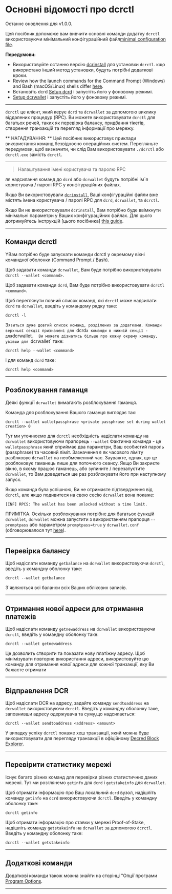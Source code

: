 # Основні відомості про dcrctl 

Останнє оновлення для v1.0.0.

Цей посібник допоможе вам вивчити основні команди додатку `dcrctl` використовуючи мінімальний конфігураційний файл[minimal configuration file](/advanced/manual-cli-install.md#minimum-configuration). 

**Передумови:**

- Використовуйте останню версію [dcrinstall](/getting-started/user-guides/cli-installation.md) для установки `dcrctl`. кщо використано інший метод установки, будуть потрібні додаткові кроки. 
- Review how the launch commands for the Command Prompt (Windows) and Bash (macOS/Linux) shells differ [here](/getting-started/cli-differences.md).
- Встановіть dcrd [Setup dcrd](/getting-started/user-guides/dcrd-setup.md) і запустіть його у фоновому режимі.
- [Setup dcrwallet](/getting-started/user-guides/dcrwallet-setup.md) і запустіть його у фоновому режимі.

---

`dcrctl` це клієнт, який керує `dcrd` та `dcrwallet` за допомогою виклику віддалених процедур (RPC). Ви можете використовувати `dcrctl` для багатьох речей, таких як перевірка балансу, придбання тікетів, створення транзакцій та перегляд інформації про мережу.

** НАГАДУВАННЯ: ** Цей посібник використовує приклади використання команд безвідносно операційних систем. Перегляньте передумови, щоб визначити, чи слід Вам використовувати `./dcrctl` або `dcrctl.exe` замість `dcrctl`.

---

> Налаштування імені користувача та паролю RPC

ля надсилання команд до `dcrd` або `dcrwallet` будуть потрібні ім`я користувача / паролі RPC у конфігураційних файлах.

Якщо Ви використовували [`dcrinstall`](/getting-started/user-guides/cli-installation.md), Ваші конфігураційні файли вже містять імена користувача / паролі RPC для `dcrd`, `dcrwallet`, та `dcrctl`.

Якщо Ви не використовували `dcrinstall`, Вам потрібно буде ввімкнути мінімальні параметри у Ваших конфігураційних файлах. Для цього дотримуйтесь інструкцій [цього посібника] [this guide](/advanced/manual-cli-install.md#minimum-configuration).

---

## Команди dcrctl

YВам потрібно буде запускати команди dcrctl у окремому вікні командної оболонки (Command Prompt / Bash).

Щоб задавати команди `dcrwallet`, Вам буде потрібно використовувати `dcrctl --wallet <command>`.

Щоб задавати команди `dcrd`, Вам буде потрібно використовувати `dcrctl <command>`.

Щоб переглянути повний список команд, які `dcrctl` може надсилати `dcrd` та `dcrwallet`, введіть у командому рядку таке:

```no-highlight
dcrctl -l
```

З`явиться дуже довгий список команд, розділених за додатками. Команди верхньої секції призначені для `dcrd` а команди в нижній секції - для `dcrwallet`.  Ви можете дізнатись більше про кожну окрему команду, увівши для `dcrwallet` таке:

```no-highlight
dcrctl help --wallet <command>
```

І для команд `dcrd` таке:

```no-highlight
dcrctl help <command>
```

---

## Розблокування гаманця

Деякі функції `dcrwallet` вимагають розблокування гаманця.

Команда для розблокування Вашого гаманця виглядає так: 

```no-highlight
dcrctl --wallet walletpassphrase <private passphrase set during wallet creation> 0
```

Тут ми уточнюємо для `dcrctl` необхідність надіслати команду на `dcrwallet` використовуючи прапорець `--wallet` Фактична команда - це `walletpassphrase` який сприймає два параметри, Ваш особистий пароль (passphrase) та часовий ліміт. Зазначення `0` як часового ліміту разблковує `dcrwallet` на необмеженний час. Зауважте, однак, що це розблоковує гаманець лише для поточного сеансу. Якщо Ви закриєте вікно, в якому працює гаманець, або зупините / перезапустите `dcrwallet`, то Вам доведеться ще раз розблокувати його при наступному запуск. 

Якщо команда була успішною, Ви не отримаєте підтвердження від `dcrctl`, але якщо подивитеся на свою сесію `dcrwallet` вона покаже:

```no-highlight
[INF] RPCS: The wallet has been unlocked without a time limit.
```

ПРИМІТКА. Оскільки розблокування потрібне для багатьох функцій `dcrwallet`, `dcrwallet` можна запустити з використанням прапорця `--promptpass` або параметром `promptpass=true` у `dcrwallet.conf` (обговорювалося тут [here](/advanced/storing-login-details.md#dcrwalletconf)).

---

## Перевірка балансу

Щоб надіслати команду `getbalance` на `dcrwallet` використовуючи `dcrctl`, введіть у командну оболонку таке:

```no-highlight
dcrctl --wallet getbalance
```

З`являються всі баланси всіх Ваших облікових записів.

---

## Отримання нової адреси для отримання платежів

Щоб надіслати команду `getnewaddress` на `dcrwallet` використовуючи `dcrctl`, введіть у командну оболонку таке:

```no-highlight
dcrctl --wallet getnewaddress
```

Це дозволить створити та показати нову платіжну адресу. Щоб мінімізувати повторне використання адреси, використовуйте цю команду для отримання нової адреси для кожної транзакції, яку Ви бажаєте отримати

---

## Відправлення DCR

Щоб надіслати DCR на адресу, задайте команду `sendtoaddress` на `dcrwallet` використовуючи `dcrctl`. Введіть у командну оболонку таке, заповнивши адресу одержувача та суму,що надсилається:

```no-highlight
dcrctl --wallet sendtoaddress <address> <amount>
```

У випадку успіху `dcrctl` покаже хеш транзакції, який можна буде використовувати для перегляду транзакції в офіційному [Decred Block Explorer](/getting-started/using-the-block-explorer.md).

---

## Перевірити статистику мережі

Існує багато різних команд для перевірки різних статистичних даних мережі. Тут ми розглянемо `getinfo` для `dcrd` і `getstakeinfo` для `dcrwallet`.

Щоб отримати інформацію про Ваш локальний `dcrd` вузол, надішліть команду `getinfo` на `dcrd` використовуючи `dcrctl`. Введіть у командну оболонку таке:

```no-highlight
dcrctl getinfo
```

Щоб отримати інформацію про ставки у мережі Proof-of-Stake, надішліть команду `getstakeinfo` на `dcrwallet` за допомогою `dcrctl`. Введіть у командну оболонку таке:

```no-highlight
dcrctl --wallet getstakeinfo
```

---

## Додаткові команди

Додаткові команди також можна знайти на сторінці "Опції програми [Program Options](/advanced/program-options.md).

---
